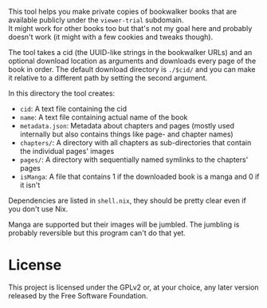 This tool helps you make private copies of bookwalker books that are available publicly under the `viewer-trial` subdomain.  
It might work for other books too but that's not my goal here and probably doesn't work (it might with a few cookies and tweaks though).

The tool takes a cid (the UUID-like strings in the bookwalker URLs) and an optional download location as arguments and downloads every page of the book in order.
The default download directory is `./$cid/` and you can make it relative to a different path by setting the second argument.

In this directory the tool creates:

* `cid`: A text file containing the cid
* `name`: A text file containing actual name of the book
* `metadata.json`: Metadata about chapters and pages (mostly used internally but also contains things like page- and chapter names)
* `chapters/`: A directory with all chapters as sub-directories that contain the individual pages' images
* `pages/`: A directory with sequentially named symlinks to the chapters' pages
* `isManga`: A file that contains 1 if the downloaded book is a manga and 0 if it isn't

Dependencies are listed in `shell.nix`, they should be pretty clear even if you don't use Nix.

Manga are supported but their images will be jumbled. The jumbling is probably reversible but this program can't do that yet.

# License

This project is licensed under the GPLv2 or, at your choice, any later version released by the Free Software Foundation.
